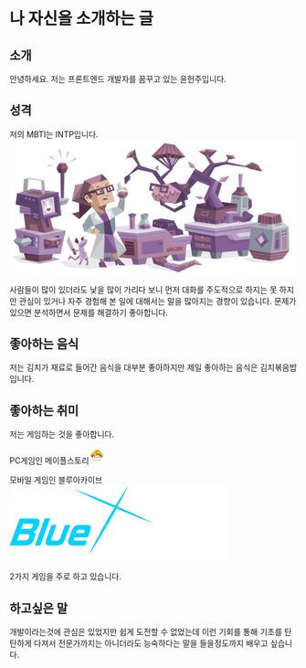 # 나 자신을 소개하는 글

## 소개

안녕하세요. 저는 프론트엔드 개발자를 꿈꾸고 있는 윤헌주입니다.

## 성격

저의 MBTI는 INTP입니다.
![INTP](./assets/md/image/INTP.svg)

사람들이 많이 있더라도 낯을 많이 가리다 보니 먼저 대화를 주도적으로 하지는 못 하지만 관심이 있거나 자주 경험해 본 일에 대해서는 말을 많아지는 경향이 있습니다. 문제가 있으면 분석하면서 문제를 해결하기 좋아합니다.

## 좋아하는 음식

저는 김치가 재료로 들어간 음식을 대부분 좋아하지만 제일 좋아하는 음식은 김치볶음밥입니다.

## 좋아하는 취미

저는 게임하는 것을 좋아합니다.

PC게임인 메이플스토리![메이플스토리](./assets/md/image/메이플.png)

모바일 게임인
블루아카이브 ![블루아카이브](./assets/md/image/블루아카이브.png)

2가지 게임을 주로 하고 있습니다.

## 하고싶은 말

개발이라는것에 관심은 있었지만 쉽게 도전할 수 없었는데 이런 기회를 통해 기초를 탄탄하게 다져서 전문가까지는 아니더라도 능숙하다는 말을 들을정도까지 배우고 싶습니다.
